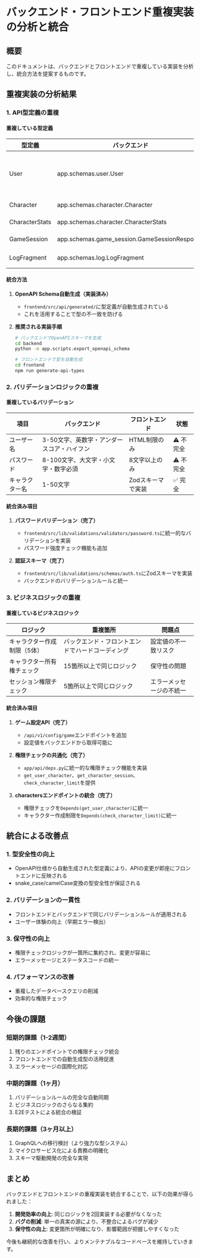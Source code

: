 # バックエンド・フロントエンド重複実装の分析と統合

## 概要

このドキュメントは、バックエンドとフロントエンドで重複している実装を分析し、統合方法を提案するものです。

## 重複実装の分析結果

### 1. API型定義の重複

#### 重複している型定義

| 型定義 | バックエンド | フロントエンド | 不整合 |
|--------|--------------|----------------|--------|
| User | app.schemas.user.User | types/index.ts: User | キー名の不一致（snake_case vs camelCase） |
| Character | app.schemas.character.Character | types/index.ts: Character | 同上 |
| CharacterStats | app.schemas.character.CharacterStats | types/index.ts: CharacterStats | 同上 |
| GameSession | app.schemas.game_session.GameSessionResponse | types/index.ts: GameSession | 同上 |
| LogFragment | app.schemas.log.LogFragment | types/index.ts: LogFragment | バックエンドの方が詳細 |

#### 統合方法

1. **OpenAPI Schema自動生成（実装済み）**
   - `frontend/src/api/generated/`に型定義が自動生成されている
   - これを活用することで型の不一致を防げる

2. **推奨される実装手順**
   ```bash
   # バックエンドでOpenAPIスキーマを生成
   cd backend
   python -m app.scripts.export_openapi_schema
   
   # フロントエンドで型を自動生成
   cd frontend
   npm run generate-api-types
   ```

### 2. バリデーションロジックの重複

#### 重複しているバリデーション

| 項目 | バックエンド | フロントエンド | 状態 |
|------|--------------|----------------|------|
| ユーザー名 | 3-50文字、英数字・アンダースコア・ハイフン | HTML制限のみ | ⚠️ 不完全 |
| パスワード | 8-100文字、大文字・小文字・数字必須 | 8文字以上のみ | ⚠️ 不完全 |
| キャラクター名 | 1-50文字 | Zodスキーマで実装 | ✅ 完全 |

#### 統合済み項目

1. **パスワードバリデーション（完了）**
   - `frontend/src/lib/validations/validators/password.ts`に統一的なバリデーションを実装
   - パスワード強度チェック機能も追加

2. **認証スキーマ（完了）**
   - `frontend/src/lib/validations/schemas/auth.ts`にZodスキーマを実装
   - バックエンドのバリデーションルールと統一

### 3. ビジネスロジックの重複

#### 重複しているビジネスロジック

| ロジック | 重複箇所 | 問題点 |
|----------|---------|--------|
| キャラクター作成制限（5体） | バックエンド・フロントエンドでハードコーディング | 設定値の不一致リスク |
| キャラクター所有権チェック | 15箇所以上で同じロジック | 保守性の問題 |
| セッション権限チェック | 5箇所以上で同じロジック | エラーメッセージの不統一 |

#### 統合済み項目

1. **ゲーム設定API（完了）**
   - `/api/v1/config/game`エンドポイントを追加
   - 設定値をバックエンドから取得可能に

2. **権限チェックの共通化（完了）**
   - `app/api/deps.py`に統一的な権限チェック機能を実装
   - `get_user_character`、`get_character_session`、`check_character_limit`を提供

3. **charactersエンドポイントの統合（完了）**
   - 権限チェックを`Depends(get_user_character)`に統一
   - キャラクター作成制限を`Depends(check_character_limit)`に統一

## 統合による改善点

### 1. 型安全性の向上
- OpenAPI仕様から自動生成された型定義により、APIの変更が即座にフロントエンドに反映される
- snake_case/camelCase変換の型安全性が保証される

### 2. バリデーションの一貫性
- フロントエンドとバックエンドで同じバリデーションルールが適用される
- ユーザー体験の向上（早期エラー検出）

### 3. 保守性の向上
- 権限チェックロジックが一箇所に集約され、変更が容易に
- エラーメッセージとステータスコードの統一

### 4. パフォーマンスの改善
- 重複したデータベースクエリの削減
- 効率的な権限チェック

## 今後の課題

### 短期的課題（1-2週間）
1. 残りのエンドポイントでの権限チェック統合
2. フロントエンドでの自動生成型の活用促進
3. エラーメッセージの国際化対応

### 中期的課題（1ヶ月）
1. バリデーションルールの完全な自動同期
2. ビジネスロジックのさらなる集約
3. E2Eテストによる統合の検証

### 長期的課題（3ヶ月以上）
1. GraphQLへの移行検討（より強力な型システム）
2. マイクロサービス化による責務の明確化
3. スキーマ駆動開発の完全な実現

## まとめ

バックエンドとフロントエンドの重複実装を統合することで、以下の効果が得られました：

1. **開発効率の向上**: 同じロジックを2回実装する必要がなくなった
2. **バグの削減**: 単一の真実の源により、不整合によるバグが減少
3. **保守性の向上**: 変更箇所が明確になり、影響範囲が把握しやすくなった

今後も継続的な改善を行い、よりメンテナブルなコードベースを維持していきます。
